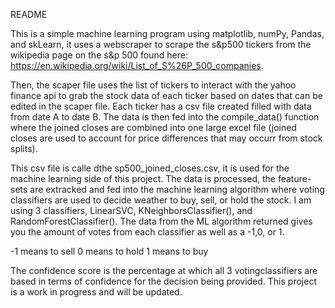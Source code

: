 
README

This is a simple machine learning program using matplotlib, numPy, Pandas, and skLearn, it uses a webscraper to scrape the s&p500 tickers from the wikipedia page on the s&p 500 found here: https://en.wikipedia.org/wiki/List_of_S%26P_500_companies.

Then, the scaper file uses the list of tickers to interact with the yahoo finance api to grab the stock data of each ticker based on dates that can be edited in the scaper file. Each ticker has a csv file created filled with data from date A to date B. The data is then fed into the compile_data() function where the joined closes are combined into one large excel file (joined closes are used to account for price differences that may occurr from stock splits).

This csv file is calle dthe sp500_joined_closes.csv, it is used for the machine learning side of this project. The data is processed, the feature-sets are extracked and fed into the machine learning algorithm where voting classifiers are used to decide weather to buy, sell, or hold the stock. I am using 3 classifiers, LinearSVC, KNeighborsClassifier(), and RandomForestClassifier(). The data from the ML algorithm returned gives you the amount of votes from each classifier as well as a -1,0, or 1. 

-1 means to sell
0 means to hold
1 means to buy

The confidence score is the percentage at which all 3 votingclassifiers are based in terms of confidence for the decision being provided. This project is a work in progress and will be updated.
